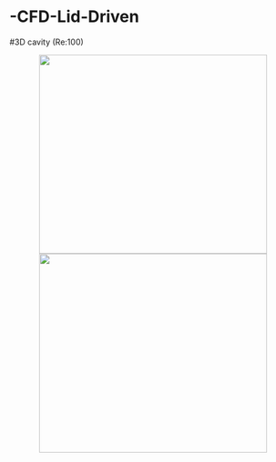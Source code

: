 # -CFD-Lid-Driven

#3D cavity (Re:100)
<p align="center">
<img src="https://user-images.githubusercontent.com/89365465/131330985-93c8def4-8526-453b-9138-1260cf1c41ef.png" width="400" height="350"/>
<img src="https://user-images.githubusercontent.com/89365465/131331768-5466d0ac-f6f1-4a86-af4a-704e133ac078.gif" width="400" height="350"/>
</p>

